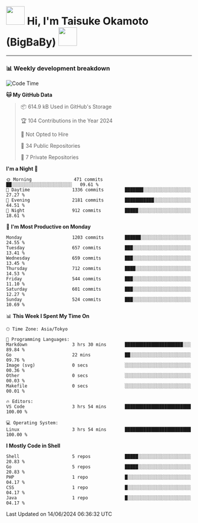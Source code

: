 <!-- Title -->
<h1>
    <img src="https://media.tenor.com/TlyRveJkgo4AAAAi/cloud-cloud-strife.gif" width="50"/> 
    Hi, I'm Taisuke Okamoto (BigBaBy) 
    <img src="https://media.tenor.com/TlyRveJkgo4AAAAi/cloud-cloud-strife.gif" width="50"/>
</h1>

---

<h3> 📊 Weekly development breakdown </h3>
<!-- waka-readme-stats -->

<!--START_SECTION:waka-->
![Code Time](http://img.shields.io/badge/Code%20Time-1%2C766%20hrs%2016%20mins-blue)

**🐱 My GitHub Data** 

> 📦 614.9 kB Used in GitHub's Storage 
 > 
> 🏆 104 Contributions in the Year 2024
 > 
> 🚫 Not Opted to Hire
 > 
> 📜 34 Public Repositories 
 > 
> 🔑 7 Private Repositories 
 > 
**I'm a Night 🦉** 

```text
🌞 Morning                471 commits         ██░░░░░░░░░░░░░░░░░░░░░░░   09.61 % 
🌆 Daytime                1336 commits        ███████░░░░░░░░░░░░░░░░░░   27.27 % 
🌃 Evening                2181 commits        ███████████░░░░░░░░░░░░░░   44.51 % 
🌙 Night                  912 commits         █████░░░░░░░░░░░░░░░░░░░░   18.61 % 
```
📅 **I'm Most Productive on Monday** 

```text
Monday                   1203 commits        ██████░░░░░░░░░░░░░░░░░░░   24.55 % 
Tuesday                  657 commits         ███░░░░░░░░░░░░░░░░░░░░░░   13.41 % 
Wednesday                659 commits         ███░░░░░░░░░░░░░░░░░░░░░░   13.45 % 
Thursday                 712 commits         ████░░░░░░░░░░░░░░░░░░░░░   14.53 % 
Friday                   544 commits         ███░░░░░░░░░░░░░░░░░░░░░░   11.10 % 
Saturday                 601 commits         ███░░░░░░░░░░░░░░░░░░░░░░   12.27 % 
Sunday                   524 commits         ███░░░░░░░░░░░░░░░░░░░░░░   10.69 % 
```


📊 **This Week I Spent My Time On** 

```text
🕑︎ Time Zone: Asia/Tokyo

💬 Programming Languages: 
Markdown                 3 hrs 30 mins       ██████████████████████░░░   89.84 % 
Go                       22 mins             ██░░░░░░░░░░░░░░░░░░░░░░░   09.76 % 
Image (svg)              0 secs              ░░░░░░░░░░░░░░░░░░░░░░░░░   00.36 % 
Other                    0 secs              ░░░░░░░░░░░░░░░░░░░░░░░░░   00.03 % 
Makefile                 0 secs              ░░░░░░░░░░░░░░░░░░░░░░░░░   00.01 % 

🔥 Editors: 
VS Code                  3 hrs 54 mins       █████████████████████████   100.00 % 

💻 Operating System: 
Linux                    3 hrs 54 mins       █████████████████████████   100.00 % 
```

**I Mostly Code in Shell** 

```text
Shell                    5 repos             █████░░░░░░░░░░░░░░░░░░░░   20.83 % 
Go                       5 repos             █████░░░░░░░░░░░░░░░░░░░░   20.83 % 
PHP                      1 repo              █░░░░░░░░░░░░░░░░░░░░░░░░   04.17 % 
CSS                      1 repo              █░░░░░░░░░░░░░░░░░░░░░░░░   04.17 % 
Java                     1 repo              █░░░░░░░░░░░░░░░░░░░░░░░░   04.17 % 
```




 Last Updated on 14/06/2024 06:36:32 UTC
<!--END_SECTION:waka-->
